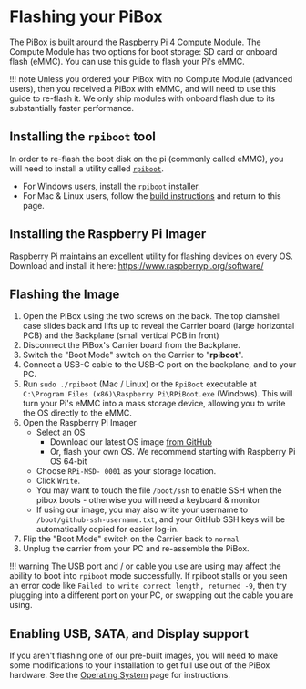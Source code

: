 # Flashing your PiBox

The PiBox is built around the [Raspberry Pi 4 Compute Module](https://datasheets.raspberrypi.org/cm4/cm4-product-brief.pdf). The Compute Module has two options for boot storage: SD card or onboard flash (eMMC). You can use this guide to flash your Pi's eMMC.

<!-- prettier-ignore -->
!!! note
    Unless you ordered your PiBox with no Compute Module (advanced users), then you received a PiBox with eMMC, and will need to use this guide to re-flash it. We only ship modules with onboard flash due to its substantially faster performance.

## Installing the `rpiboot` tool

In order to re-flash the boot disk on the pi (commonly called eMMC), you will need to install a utility called [`rpiboot`](https://github.com/raspberrypi/usbboot).

-   For Windows users, install the [`rpiboot` installer](https://github.com/raspberrypi/usbboot/raw/master/win32/rpiboot_setup.exe).
-   For Mac & Linux users, follow the [build instructions](https://github.com/raspberrypi/usbboot#building) and return to this page.

## Installing the Raspberry Pi Imager

Raspberry Pi maintains an excellent utility for flashing devices on every OS. Download and install it here: https://www.raspberrypi.org/software/

## Flashing the Image

1. Open the PiBox using the two screws on the back. The top clamshell case slides back and lifts up to reveal the Carrier board (large horizontal PCB) and the Backplane (small vertical PCB in front)
1. Disconnect the PiBox's Carrier board from the Backplane.
1. Switch the "Boot Mode" switch on the Carrier to "**rpiboot**".
1. Connect a USB-C cable to the USB-C port on the backplane, and to your PC.
1. Run `sudo ./rpiboot` (Mac / Linux) or the `RpiBoot` executable at `C:\Program Files (x86)\Raspberry Pi\RPiBoot.exe` (Windows). This will turn your Pi's eMMC into a mass storage device, allowing you to write the OS directly to the eMMC.
1. Open the Raspberry Pi Imager
    - Select an OS
        - Download our latest OS image [from GitHub](https://github.com/kubesail/pibox-os/releases)
        - Or, flash your own OS. We recommend starting with Raspberry Pi OS 64-bit
    - Choose `RPi-MSD- 0001` as your storage location.
    - Click `Write`.
    - You may want to touch the file `/boot/ssh` to enable SSH when the pibox boots - otherwise you will need a keyboard & monitor
    - If using our image, you may also write your username to `/boot/github-ssh-username.txt`, and your GitHub SSH keys will be automatically copied for easier log-in.
1. Flip the "Boot Mode" switch on the Carrier back to `normal`
1. Unplug the carrier from your PC and re-assemble the PiBox.

<!-- prettier-ignore -->
!!! warning
    The USB port and / or cable you use are using may affect the ability to boot into `rpiboot` mode successfully. If rpiboot stalls or you seen an error code like `Failed to write correct length, returned -9`, then try plugging into a different port on your PC, or swapping out the cable you are using.

## Enabling USB, SATA, and Display support

If you aren't flashing one of our pre-built images, you will need to make some modifications to your installation to get full use out of the PiBox hardware. See the [Operating System](/guides/pibox/os) page for instructions.

